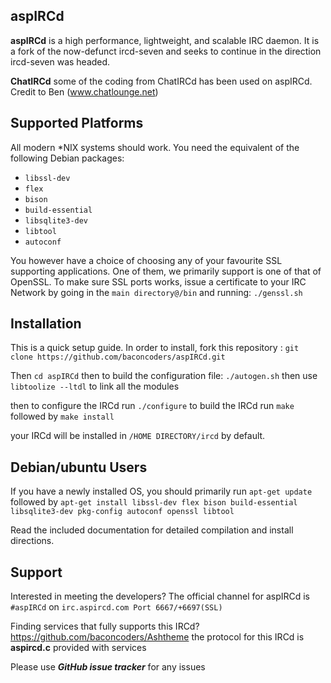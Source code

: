 ## aspIRCd

**aspIRCd** is a high performance, lightweight, and scalable
IRC daemon. It is a fork of the now-defunct ircd-seven and seeks to continue in
the direction ircd-seven was headed.

**ChatIRCd**
some of the coding from ChatIRCd has been used on aspIRCd. Credit to Ben (www.chatlounge.net)

## Supported Platforms

All modern \*NIX systems should work. You need the equivalent of the following
Debian packages:

 - `libssl-dev`
 - `flex`
 - `bison`
 - `build-essential`
 - `libsqlite3-dev`
 - `libtool`
 - `autoconf`
 
 You however have a choice of choosing any of your favourite SSL supporting applications. One of them, we primarily support is one of that of OpenSSL.
 To make sure SSL ports works, issue a certificate to your IRC Network by going in the `main directory@/bin` and running:
 `./genssl.sh`
 
 ## Installation
 
 This is a quick setup guide. In order to install, fork this repository : `git clone https://github.com/baconcoders/aspIRCd.git`
 
Then `cd aspIRCd`
then to build the configuration file: `./autogen.sh`
then use `libtoolize --ltdl` to link all the modules

then to configure the IRCd run `./configure`
to build the IRCd run `make`
followed by `make install`

your IRCd will be installed in `/HOME DIRECTORY/ircd` by default.

## Debian/ubuntu Users

If you have a newly installed OS, you should primarily run `apt-get update` followed by `apt-get install libssl-dev flex bison build-essential libsqlite3-dev pkg-config autoconf openssl libtool`

Read the included documentation for detailed compilation and install
directions.

## Support
Interested in meeting the developers?
The official channel for aspIRCd is `#aspIRCd` on
`irc.aspircd.com Port 6667/+6697(SSL)`

Finding services that fully supports this IRCd?
https://github.com/baconcoders/Ashtheme
the protocol for this IRCd is **aspircd.c** provided with services

Please use ***GitHub issue tracker*** for any issues
